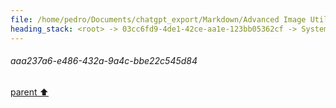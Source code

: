 ```yaml
---
file: /home/pedro/Documents/chatgpt_export/Markdown/Advanced Image Utility Tool.md
heading_stack: <root> -> 03cc6fd9-4de1-42ce-aa1e-123bb05362cf -> System -> 5feb1299-926b-40f7-8fc9-472f9527b79a -> System -> aaa237a6-e486-432a-9a4c-bbe22c545d84
---
```

###### aaa237a6-e486-432a-9a4c-bbe22c545d84
[parent ⬆️](#5feb1299-926b-40f7-8fc9-472f9527b79a)
